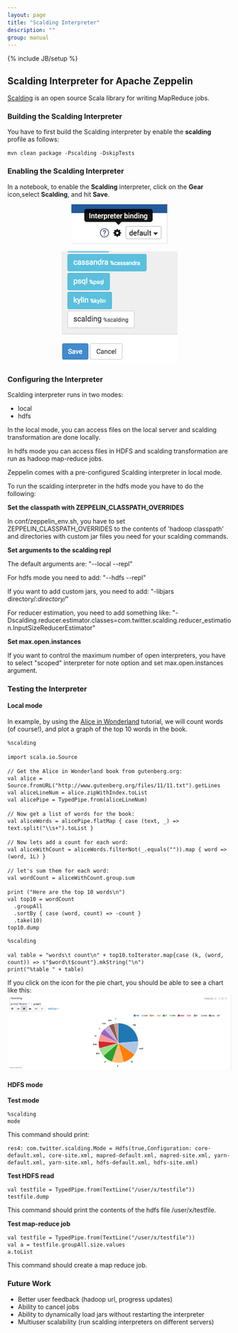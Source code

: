 ```yaml
---
layout: page
title: "Scalding Interpreter"
description: ""
group: manual
---
```

{% include JB/setup %}

## Scalding Interpreter for Apache Zeppelin
[Scalding](https://github.com/twitter/scalding) is an open source Scala library for writing MapReduce jobs.

### Building the Scalding Interpreter
You have to first build the Scalding interpreter by enable the **scalding** profile as follows:

```
mvn clean package -Pscalding -DskipTests
```

### Enabling the Scalding Interpreter
In a notebook, to enable the **Scalding** interpreter, click on the **Gear** icon,select **Scalding**, and hit **Save**.

<center>

![Interpreter Binding](../assets/themes/zeppelin/img/docs-img/scalding-InterpreterBinding.png)

![Interpreter Selection](../assets/themes/zeppelin/img/docs-img/scalding-InterpreterSelection.png)

</center>

### Configuring the Interpreter

Scalding interpreter runs in two modes:

* local
* hdfs

In the local mode, you can access files on the local server and scalding transformation are done locally.

In hdfs mode you can access files in HDFS and scalding transformation are run as hadoop map-reduce jobs.

Zeppelin comes with a pre-configured Scalding interpreter in local mode.

To run the scalding interpreter in the hdfs mode you have to do the following:

**Set the classpath with ZEPPELIN\_CLASSPATH\_OVERRIDES**

In conf/zeppelin_env.sh, you have to set
ZEPPELIN_CLASSPATH_OVERRIDES to the contents of 'hadoop classpath'
and directories with custom jar files you need for your scalding commands.

**Set arguments to the scalding repl**

The default arguments are: "--local --repl"

For hdfs mode you need to add: "--hdfs --repl"

If you want to add custom jars, you need to add:
"-libjars directory/*:directory/*"

For reducer estimation, you need to add something like:
"-Dscalding.reducer.estimator.classes=com.twitter.scalding.reducer_estimation.InputSizeReducerEstimator"

**Set max.open.instances**

If you want to control the maximum number of open interpreters, you have to select "scoped" interpreter for note
option and set max.open.instances argument.

### Testing the Interpreter

#### Local mode

In example, by using the [Alice in Wonderland](https://gist.github.com/johnynek/a47699caa62f4f38a3e2) tutorial, 
we will count words (of course!), and plot a graph of the top 10 words in the book.

```
%scalding

import scala.io.Source

// Get the Alice in Wonderland book from gutenberg.org:
val alice = Source.fromURL("http://www.gutenberg.org/files/11/11.txt").getLines
val aliceLineNum = alice.zipWithIndex.toList
val alicePipe = TypedPipe.from(aliceLineNum)

// Now get a list of words for the book:
val aliceWords = alicePipe.flatMap { case (text, _) => text.split("\\s+").toList }

// Now lets add a count for each word:
val aliceWithCount = aliceWords.filterNot(_.equals("")).map { word => (word, 1L) }

// let's sum them for each word:
val wordCount = aliceWithCount.group.sum

print ("Here are the top 10 words\n")
val top10 = wordCount
  .groupAll
  .sortBy { case (word, count) => -count }
  .take(10)
top10.dump

```
```
%scalding

val table = "words\t count\n" + top10.toIterator.map{case (k, (word, count)) => s"$word\t$count"}.mkString("\n")
print("%table " + table)

```

If you click on the icon for the pie chart, you should be able to see a chart like this:
![Scalding - Pie - Chart](../assets/themes/zeppelin/img/docs-img/scalding-pie.png)


#### HDFS mode

**Test mode**

```
%scalding
mode
```
This command should print:

```
res4: com.twitter.scalding.Mode = Hdfs(true,Configuration: core-default.xml, core-site.xml, mapred-default.xml, mapred-site.xml, yarn-default.xml, yarn-site.xml, hdfs-default.xml, hdfs-site.xml)
```


**Test HDFS read**

```
val testfile = TypedPipe.from(TextLine("/user/x/testfile"))
testfile.dump
```

This command should print the contents of the hdfs file /user/x/testfile.

**Test map-reduce job**

```
val testfile = TypedPipe.from(TextLine("/user/x/testfile"))
val a = testfile.groupAll.size.values
a.toList

```

This command should create a map reduce job.

### Future Work
* Better user feedback (hadoop url, progress updates)
* Ability to cancel jobs
* Ability to dynamically load jars without restarting the interpreter
* Multiuser scalability (run scalding interpreters on different servers)

